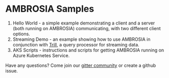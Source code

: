 # AMBROSIA Samples

1. Hello World - a simple example demonstrating a client and a server (both running on AMBROSIA) communicating, with two different client options.
2. Streaming Demo - an example showing how to use AMBROSIA in conjunction with [Trill](https://github.com/Microsoft/Trill), a query processor for streaming data.
3. AKS Scripts - instructions and scripts for getting AMBROSIA running on Azure Kubernetes Service. 

Have any questions? Come join our [gitter community](https://gitter.im/AMBROSIA-resilient-systems/Lobby?utm_source=share-link&utm_medium=link&utm_campaign=share-link) or create a github issue. 
